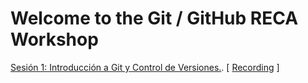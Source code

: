 # Welcome to the Git / GitHub RECA Workshop

[Sesión 1: Introducción a Git y Control de Versiones.](https://docs.google.com/presentation/d/1s_evivUa4Mas7yB1pwPr2XDAIrOHNHeEmvrNrQydbYA/edit#slide=id.g2c0ecc7e0fa_0_0). [ [Recording](https://drive.google.com/file/d/1JuWw30BLpeCyq0KAlGDC6G5d6d1bWoQ5/view?usp=sharing) ]
